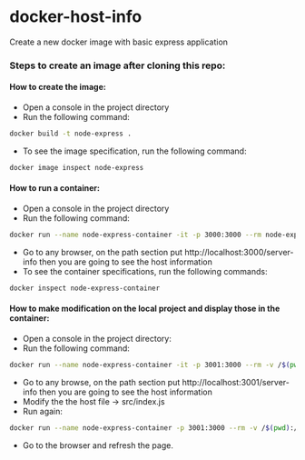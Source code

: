# docker-host-info
Create a new docker image with basic express application

### Steps to create an image after cloning this repo:

#### How to create the image:
* Open a console in the project directory
* Run the following command:
```bash
docker build -t node-express .
```
* To see the image specification, run the following command:
```bash
docker image inspect node-express
```

#### How to run a container:
* Open a console in the project directory
* Run the following command:
```bash
docker run --name node-express-container -it -p 3000:3000 --rm node-express:latest
```
* Go to any browser, on the path section put http://localhost:3000/server-info then you are going to see the host information
* To see the container specifications, run the following commands:
```bash
docker inspect node-express-container
```

#### How to make modification on the local project and display those in the container:

* Open a console in the project directory:
* Run the following command:
```bash
docker run --name node-express-container -it -p 3001:3000 --rm -v /$(pwd):/app node-express:latest
```
* Go to any browse, on the path section put http://localhost:3001/server-info then you are going to see the host information
* Modify the the host file -> src/index.js
* Run again:
```bash
docker run --name node-express-container -p 3001:3000 --rm -v /$(pwd):/app node-express:latest
```
* Go to the browser and refresh the page.


